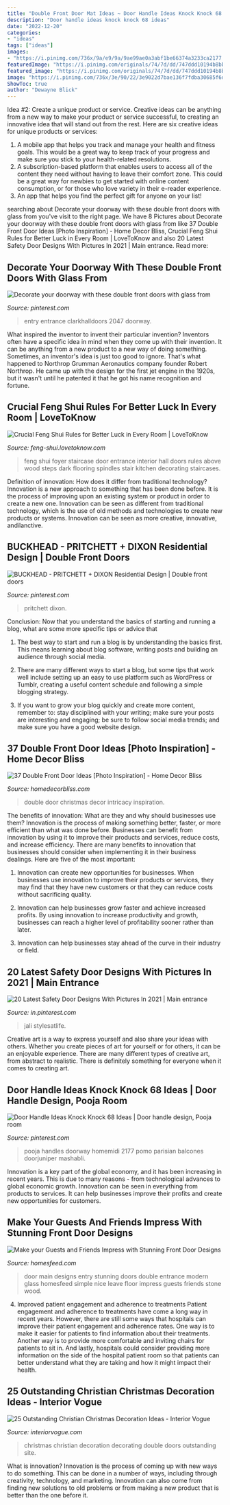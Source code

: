 ```yaml
---
title: "Double Front Door Mat Ideas ~ Door Handle Ideas Knock Knock 68 Ideas"
description: "Door handle ideas knock knock 68 ideas"
date: "2022-12-20"
categories:
- "ideas"
tags: ["ideas"]
images:
- "https://i.pinimg.com/736x/9a/e9/9a/9ae99ae0a3abf1be66374a3233ca2177.jpg"
featuredImage: "https://i.pinimg.com/originals/74/7d/dd/747ddd10194b8bb4646ff5c482944e96.jpg"
featured_image: "https://i.pinimg.com/originals/74/7d/dd/747ddd10194b8bb4646ff5c482944e96.jpg"
image: "https://i.pinimg.com/736x/3e/90/22/3e9022d7bae136f7fdba30685f6d92ad.jpg"
ShowToc: true
author: "Dewayne Blick"
---
```



Idea #2: Create a unique product or service.
Creative ideas can be anything from a new way to make your product or service successful, to creating an innovative idea that will stand out from the rest. Here are six creative ideas for unique products or services: 
1. A mobile app that helps you track and manage your health and fitness goals. This would be a great way to keep track of your progress and make sure you stick to your health-related resolutions. 
2. A subscription-based platform that enables users to access all of the content they need without having to leave their comfort zone. This could be a great way for newbies to get started with online content consumption, or for those who love variety in their e-reader experience. 
3. An app that helps you find the perfect gift for anyone on your list!

	

		
searching about Decorate your doorway with these double front doors with glass from you've visit to the right page. We have 8 Pictures about Decorate your doorway with these double front doors with glass from like 37 Double Front Door Ideas [Photo Inspiration] - Home Decor Bliss, Crucial Feng Shui Rules for Better Luck in Every Room | LoveToKnow and also 20 Latest Safety Door Designs With Pictures In 2021 | Main entrance. Read more:
		
    
## Decorate Your Doorway With These Double Front Doors With Glass From

<img loading=lazy src="https://i.pinimg.com/736x/9a/e9/9a/9ae99ae0a3abf1be66374a3233ca2177.jpg" onerror="this.onerror=null;this.src='https://tse3.mm.bing.net/th?id=OIP.C8K6ONtOU8KJfmtlGMWyMgHaKX&amp;pid=15.1';" alt="Decorate your doorway with these double front doors with glass from">

_Source: pinterest.com_

>entry entrance clarkhalldoors 2047 doorway. 

	

What inspired the inventor to invent their particular invention?
Inventors often have a specific idea in mind when they come up with their invention. It can be anything from a new product to a new way of doing something. Sometimes, an inventor's idea is just too good to ignore. That's what happened to Northrop Grumman Aeronautics company founder Robert Northrop. He came up with the design for the first jet engine in the 1920s, but it wasn't until he patented it that he got his name recognition and fortune.

    
## Crucial Feng Shui Rules For Better Luck In Every Room | LoveToKnow

<img loading=lazy src="https://cf.ltkcdn.net/feng-shui/images/std/102266-180x270-Staircase_front_door.jpg" onerror="this.onerror=null;this.src='https://tse2.mm.bing.net/th?id=OIP.b-lrV2MddkyuKMt6D4Mv3wHaLH&amp;pid=15.1';" alt="Crucial Feng Shui Rules for Better Luck in Every Room | LoveToKnow">

_Source: feng-shui.lovetoknow.com_

>feng shui foyer staircase door entrance interior hall doors rules above wood steps dark flooring spindles stair kitchen decorating staircases. 

	

Definition of innovation: How does it differ from traditional technology?
Innovation is a new approach to something that has been done before. It is the process of improving upon an existing system or product in order to create a new one. Innovation can be seen as different from traditional technology, which is the use of old methods and technologies to create new products or systems. Innovation can be seen as more creative, innovative, andilanctive.

    
## BUCKHEAD - PRITCHETT + DIXON Residential Design | Double Front Doors

<img loading=lazy src="https://i.pinimg.com/originals/74/7d/dd/747ddd10194b8bb4646ff5c482944e96.jpg" onerror="this.onerror=null;this.src='https://tse2.mm.bing.net/th?id=OIP.bgPyUyeS8B9sXgS2DF2s2wHaLH&amp;pid=15.1';" alt="BUCKHEAD - PRITCHETT + DIXON Residential Design | Double front doors">

_Source: pinterest.com_

>pritchett dixon. 

	

Conclusion: Now that you understand the basics of starting and running a blog, what are some more specific tips or advice that
1. The best way to start and run a blog is by understanding the basics first. This means learning about blog software, writing posts and building an audience through social media.
2. There are many different ways to start a blog, but some tips that work well include setting up an easy to use platform such as WordPress or Tumblr, creating a useful content schedule and following a simple blogging strategy.

3. If you want to grow your blog quickly and create more content, remember to: stay disciplined with your writing; make sure your posts are interesting and engaging; be sure to follow social media trends; and make sure you have a good website design.

    
## 37 Double Front Door Ideas [Photo Inspiration] - Home Decor Bliss

<img loading=lazy src="https://homedecorbliss.com/wp-content/uploads/2020/03/Wooden-double-door-decorated-with-Christmas-wreath.jpg" onerror="this.onerror=null;this.src='https://tse2.mm.bing.net/th?id=OIP.4ATA8QykhCmOMDrsgwKqPwHaLD&amp;pid=15.1';" alt="37 Double Front Door Ideas [Photo Inspiration] - Home Decor Bliss">

_Source: homedecorbliss.com_

>double door christmas decor intricacy inspiration. 

	

The benefits of innovation: What are they and why should businesses use them?
Innovation is the process of making something better, faster, or more efficient than what was done before. Businesses can benefit from innovation by using it to improve their products and services, reduce costs, and increase efficiency. There are many benefits to innovation that businesses should consider when implementing it in their business dealings. Here are five of the most important: 
1. Innovation can create new opportunities for businesses. When businesses use innovation to improve their products or services, they may find that they have new customers or that they can reduce costs without sacrificing quality. 

2. Innovation can help businesses grow faster and achieve increased profits. By using innovation to increase productivity and growth, businesses can reach a higher level of profitability sooner rather than later. 

3. Innovation can help businesses stay ahead of the curve in their industry or field.

    
## 20 Latest Safety Door Designs With Pictures In 2021 | Main Entrance

<img loading=lazy src="https://i.pinimg.com/736x/3e/90/22/3e9022d7bae136f7fdba30685f6d92ad.jpg" onerror="this.onerror=null;this.src='https://tse3.mm.bing.net/th?id=OIP.94cI7dke0CwwfcEBwt386AAAAA&amp;pid=15.1';" alt="20 Latest Safety Door Designs With Pictures In 2021 | Main entrance">

_Source: in.pinterest.com_

>jali stylesatlife. 

	

Creative art is a way to express yourself and also share your ideas with others. Whether you create pieces of art for yourself or for others, it can be an enjoyable experience. There are many different types of creative art, from abstract to realistic. There is definitely something for everyone when it comes to creating art.

    
## Door Handle Ideas Knock Knock 68 Ideas | Door Handle Design, Pooja Room

<img loading=lazy src="https://i.pinimg.com/736x/e9/35/49/e93549f0f5bae42eeedb0971b3ad3aeb.jpg" onerror="this.onerror=null;this.src='https://tse2.mm.bing.net/th?id=OIP.NVSkmi-pE1Iie660K0mHPAAAAA&amp;pid=15.1';" alt="Door Handle Ideas Knock Knock 68 Ideas | Door handle design, Pooja room">

_Source: pinterest.com_

>pooja handles doorway homemidi 2177 pomo parisian balcones doorjuniper mashabli. 

	

Innovation is a key part of the global economy, and it has been increasing in recent years. This is due to many reasons - from technological advances to global economic growth. Innovation can be seen in everything from products to services. It can help businesses improve their profits and create new opportunities for customers.

    
## Make Your Guests And Friends Impress With Stunning Front Door Designs

<img loading=lazy src="https://homesfeed.com/wp-content/uploads/2015/06/simple-double-front-door-design-with-glass-and-wood-panels-together-with-wall-scones-and-leave-and-natural-stone-floor.jpg" onerror="this.onerror=null;this.src='https://tse3.mm.bing.net/th?id=OIP.44jZxD8-4dH4Z2eJfRcrOQHaJX&amp;pid=15.1';" alt="Make your Guests and Friends Impress with Stunning Front Door Designs">

_Source: homesfeed.com_

>door main designs entry stunning doors double entrance modern glass homesfeed simple nice leave floor impress guests friends stone wood. 

	

4) Improved patient engagement and adherence to treatments
Patient engagement and adherence to treatments have come a long way in recent years. However, there are still some ways that hospitals can improve their patient engagement and adherence rates. One way is to make it easier for patients to find information about their treatments. Another way is to provide more comfortable and inviting chairs for patients to sit in. And lastly, hospitals could consider providing more information on the side of the hospital patient room so that patients can better understand what they are taking and how it might impact their health.

    
## 25 Outstanding Christian Christmas Decoration Ideas - Interior Vogue

<img loading=lazy src="http://interiorvogue.com/wp-content/uploads/2016/09/Double-Front-Doors-Christmas-Decorating-Ideas.jpg" onerror="this.onerror=null;this.src='https://tse4.mm.bing.net/th?id=OIP.a6AMwM18od-IivL6rGxJJQHaJl&amp;pid=15.1';" alt="25 Outstanding Christian Christmas Decoration Ideas - Interior Vogue">

_Source: interiorvogue.com_

>christmas christian decoration decorating double doors outstanding site. 

	

What is innovation?
Innovation is the process of coming up with new ways to do something. This can be done in a number of ways, including through creativity, technology, and marketing. Innovation can also come from finding new solutions to old problems or from making a new product that is better than the one before it.

